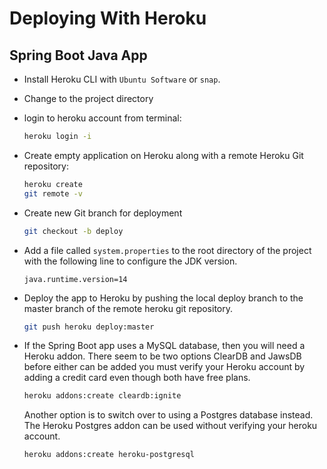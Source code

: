 # Deploying With Heroku

## Spring Boot Java App

- Install Heroku CLI with `Ubuntu Software` or `snap`.
- Change to the project directory
- login to heroku account from terminal:

    ```bash
    heroku login -i
    ```

- Create empty application on Heroku along with a remote Heroku Git repository:

    ```bash
    heroku create
    git remote -v
    ```

- Create new Git branch for deployment

    ```bash
    git checkout -b deploy
    ```

- Add a file called `system.properties` to the root directory of the project with the following line to configure the JDK version.

    ```
    java.runtime.version=14
    ```

- Deploy the app to Heroku by pushing the local deploy branch to the master branch of the remote heroku git repository.

    ```bash
    git push heroku deploy:master
    ```

- If the Spring Boot app uses a MySQL database, then you will need a Heroku addon.
  There seem to be two options ClearDB and JawsDB before either can be added you must verify your Heroku account by adding a credit card even though both have free plans.

    ```bash
    heroku addons:create cleardb:ignite
    ```

  Another option is to switch over to using a Postgres database instead.
  The Heroku Postgres addon can be used without verifying your heroku account.

    ```bash
    heroku addons:create heroku-postgresql
    ```
